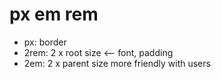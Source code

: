 # px em rem

- px: border
- 2rem: 2 x root size <-- font, padding
- 2em: 2 x parent size
more friendly with users
